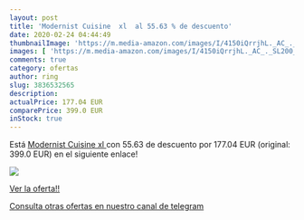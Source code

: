 ```yaml
---
layout: post
title: 'Modernist Cuisine  xl  al 55.63 % de descuento'
date: 2020-02-24 04:44:49
thumbnailImage: 'https://m.media-amazon.com/images/I/4150iQrrjhL._AC_._SL200_.jpg'
images: [ 'https://m.media-amazon.com/images/I/4150iQrrjhL._AC_._SL200_.jpg' ]
comments: true
category: ofertas
author: ring
slug: 3836532565
description:
actualPrice: 177.04 EUR
comparePrice: 399.0 EUR
inStock: true
---
```


Está [Modernist Cuisine  xl ](https://www.amazon.com/dp/3836532565/?tag=redken08-20) con 55.63 de descuento por 177.04 EUR (original: 399.0 EUR) en el siguiente enlace!

[![](https://m.media-amazon.com/images/I/4150iQrrjhL._AC_._SL200_.jpg)](https://www.amazon.com/dp/3836532565/?tag=redken08-20)

[Ver la oferta!!](https://www.amazon.com/dp/3836532565/?tag=redken08-20)

[Consulta otras ofertas en nuestro canal de telegram](https://t.me/s/ofertas25)
